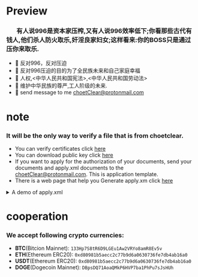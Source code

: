 # Preview
### &nbsp;&nbsp; &nbsp;&nbsp;&nbsp;&nbsp;有人说996是资本家压榨,又有人说996效率低下;你看那些古代有钱人,他们杀人防火取乐,奸淫良家妇女;这样看来:你的BOSS只是通过压你来取乐.
- 🔭 反对996，反对压迫
- 🌱 反对996压迫的目的为了全民族未来和自己家庭幸福
- 👯 人权,<中华人民共和国宪法>,<中华人民共和国劳动法>
- 🤔 维护中华民族的尊严,工人阶级的未来.
- 💬 send message to me  choetClear@protonmail.com 

# note
### It will be the only way to verify  a file that is from choetclear.
- You can verify certificates click <a href="https://choetclear.github.io/ver1.html">here</a>
- You can download public key click  <a href="https://github.com/choetClear/choetClear/blob/main/publicKey.txt">here</a>
- If you want to apply for the authorization of your documents, send your documents and apply.xml documents to the choetClear@protonmail.com. This is application template.
- There is a web page that help you Generate apply.xm click <a href="https://choetclear.github.io/applyXml.html">here</a>
<details>
 <summary>A demo of apply.xml</summary>
 
 ```xml
<!--
    1.This file name must be apply.xml.
    2.Each item can only contain numbers, characters, !, @, #, $, %,/,=,*,+,-, ?, .,blank space,comma.
-->
<?xml version="1.0" encoding="UTF-8" standalone="no"?>
<!DOCTYPE properties SYSTEM "http://java.sun.com/dtd/properties.dtd">
<properties>
    <comment>2</comment><!-- This tag cannot be deleted -->
    <entry key="country">US </entry><!-- you country name,you can fill full name -->
    <entry key="fileName">demo file</entry><!--  you file name -->
    <entry key="author">your name</entry><!-- you full name or nick name -->
    <entry key="signAlg">signature algorithm names</entry>
    <!-- 
           signature algorithm that you choose ,such as MD5,SHA256 and so on.
           If you have multiple signatures, you must define their format.You can use any format.
           eg. If the value of signAlg is "MD5&&SHA2" ,so the value of signature must be <MD5 code>&&<sha2 code>.
     -->
    <entry key="signature">signature code</entry><!--  signature code that you calculated.  -->
    <entry key="content">no content</entry><!--  You can fill in the abstract of your document. You may fill in after encoding with base64 -->
    <entry key="expiration">2012.6.3-2023.3.3</entry><!-- must be yyyy.mm.dd-yyyy.mm.dd  -->
    <entry key="other">no other</entry><!-- Optional filling  -->
</properties>
```
</details>

# cooperation
###  We accept following crypto currencies:
- **BTC**(Bitcion Mainnet): `133Hp7S8tR6D9LGEu1Aw2VRYo8amR8Ev5v`
- **ETH**(Ethereum ERC20): `0xd80981b5aecc2c77b9d6a0630736fe7db4ab16a0`
- **USDT**(Ethereum ERC20): `0xd80981b5aecc2c77b9d6a0630736fe7db4ab16a0`
- **DOGE**(Dogecoin Mainnet): `DBpsDQ71AoaQMkP6HVP7ba1PhPu7sJsHUh`
 
